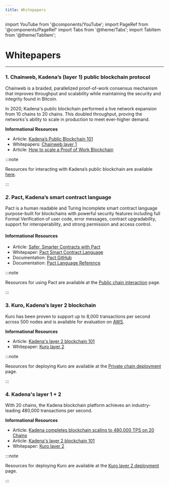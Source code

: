 ```yaml
---
title: Whitepapers
---
```


import YouTube from '@components/YouTube';
import PageRef from '@components/PageRef'
import Tabs from '@theme/Tabs';
import TabItem from '@theme/TabItem';

# Whitepapers

---

### **1. Chainweb, Kadena’s (layer 1) public blockchain protocol** <a href="#1-chainweb-kadenas-public-blockchain-protocol" id="1-chainweb-kadenas-public-blockchain-protocol"></a>

Chainweb is a braided, parallelized proof-of-work consensus mechanism that improves throughput and scalability while maintaining the security and integrity found in Bitcoin.

<YouTube videoId="hYvXxFbsN6I"/>

In 2020, Kadena's public blockchain performed a live network expansion from 10 chains to 20 chains. This doubled throughput, proving the networks's ability to scale in production to meet ever-higher demand.

**Informational Resources**

- Article: [Kadena’s Public Blockchain 101](https://medium.com/kadena-io/all-about-chainweb-101-and-faqs-6bd88c325b45)
- Whitepapers: [Chainweb layer 1](chainweb-layer-1.md)
- Article: [How to scale a Proof of Work Blockchain](https://medium.com/kadena-io/how-to-scale-a-proof-of-work-blockchain-9233e5b4b62)&#x20;

:::note

Resources for interacting with Kadena’s public blockchain are available [here](../../build/resources/pact-resources).

:::

### _2_**. Pact, Kadena’s smart contract language** <a href="#3-pact-kadenas-smart-contract-language" id="3-pact-kadenas-smart-contract-language"></a>

Pact is a human readable and Turing Incomplete smart contract language purpose-built for blockchains with powerful security features including full Formal Verification of user code, error messages, contract upgradability, support for interoperability, and strong permission and access control.

#### **Informational Resources**

- Article: [Safer, Smarter Contracts with Pact](https://medium.com/kadena-io/safer-smarter-contracts-with-pact-e86b9ccaca9f)
- Whitepaper: [Pact Smart Contract Language](pact-smart-contract-language.md)
- Documentation: [Pact GitHub](https://github.com/kadena-io/pact)
- Documentation: [Pact Language Reference](https://pact-language.readthedocs.io/en/latest/pact-reference.html)

:::note

Resources for using Pact are available at the [Public chain interaction](https://kadena-io.github.io/kadena-docs/Public-Chain-Docs.html) page.

:::

### **3. Kuro, Kadena’s layer 2 blockchain** <a href="#2-kuro-kadenas-private-blockchain" id="2-kuro-kadenas-private-blockchain"></a>

Kuro has been proven to support up to 8,000 transactions per second across 500 nodes and is available for evaluation on [AWS](https://aws.amazon.com/marketplace/pp/Kadena-LLC-Kadena-Blockchain-for-Enterprise-Commun/B07MKMKP4F).

**Informational Resources**

- Article: [Kadena's layer 2 blockchain 101](https://medium.com/kadena-io/scalablebft-kadenas-private-blockchain-101-c99895c0fd50)
- Whitepaper: [Kuro layer 2](kuro-layer-2.md)

:::note

Resources for deploying Kuro are available at the [Private chain deployment](https://kadena-io.github.io/kadena-docs/Private-Chain-Docs.html) page.

:::

### **4. Kadena's layer 1 + 2** <a href="#2-kuro-kadenas-private-blockchain" id="2-kuro-kadenas-private-blockchain"></a>

With 20 chains, the Kadena blockchain platform achieves an industry-leading 480,000 transactions per second.

<!-- ![Chainweb nodes have their own “local cluster” of two independent Kuro chains. They synchronize with the Chainweb node using a cross-chain bridge. Kuro chains in the cluster can accept transactions at 8k per second directly from clients and between each other. Thus a single cluster can do 16k TPS. Using the power of both layer 1 and layer 2 networks, Kadena’s blockchain can achieve around 480,000 TPS.](<../.gitbook/assets/Screenshot 2021-10-19 at 08.43.48.png>) -->

**Informational Resources**

- Article: [Kadena completes blockchain scaling to 480,000 TPS on 20 Chains](https://medium.com/kadena-io/kadena-completes-hybrid-blockchain-scaling-to-480-000-transactions-per-second-on-20-chains-5a652295533c)
- Article: [Kadena's layer 2 blockchain 101](https://medium.com/kadena-io/scalablebft-kadenas-private-blockchain-101-c99895c0fd50)
- Whitepaper: [Kuro layer 2](kuro-layer-2.md)

:::note

Resources for deploying Kuro are available at the [Kuro layer 2 deployment](../../build/kuro-layer-2.md) page.

:::
